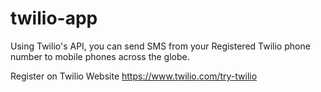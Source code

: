 # twilio-app

Using Twilio's API, you can send SMS from your Registered Twilio phone number to mobile phones across the globe.

Register on Twilio Website
https://www.twilio.com/try-twilio
